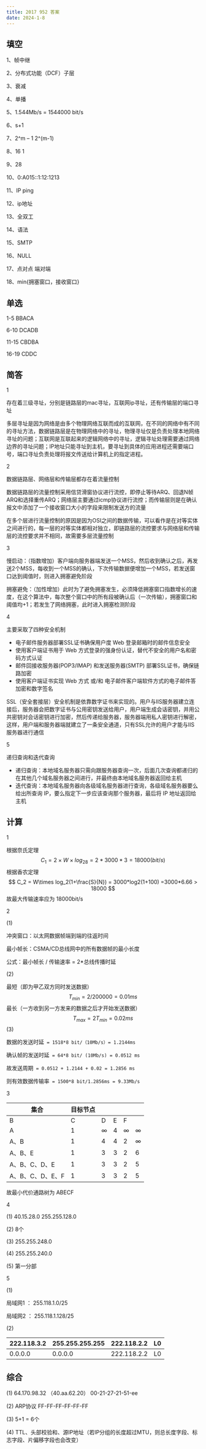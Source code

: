 ```yaml
---
title: 2017 952 答案
date: 2024-1-8
---
```


## 填空

1、帧中继

2、分布式功能（DCF）子层

3、衰减

4、单播

5、1.544Mb/s  = 1544000 bit/s

6、s+1

7、2^m – 1	2^(m-1)

8、16	1

9、28

10、0:A015::1:12:1213

11、IP	ping

12、ip地址

13、全双工

14、语法

15、SMTP

16、NULL

17、点对点	端对端

18、min{拥塞窗口，接收窗口}

## 单选

1-5 BBACA

6-10 DCADB

11-15 CBDBA

16-19 CDDC

## 简答

1

存在着三级寻址，分别是链路层的mac寻址，互联网ip寻址，还有传输层的端口寻址

多层寻址是因为网络是由多个物理网络互联而成的互联网，在不同的网络中有不同的寻址方法，数据链路层是在物理网络中的寻址，物理寻址仅是负责处理本地网络寻址的问题；互联网是互联起来的逻辑网络中的寻址，逻辑寻址处理需要通过网络边界的寻址问题；IP地址只能寻址到主机，要寻址到具体的应用进程还需要端口号，端口寻址负责处理将报文传送给计算机上的指定进程。

2

数据链路层、网络层和传输层都存在着流量控制

数据链路层的流量控制采用信贷滑窗协议进行流控，即停止等待ARQ、回退N帧ARQ和选择重传ARQ；网络层主要通过icmp协议进行流控；而传输层则是在确认报文中添加了一个接收窗口大小的字段来限制发送方的流量

在多个层进行流量控制的原因是因为OSI之间的数据传输，可以看作是在对等实体之间进行的，每一层的对等实体都相对独立，即链路层的流控要求与网络层和传输层的流控要求并不相同，故需要多层流量控制

3

慢启动：（指数增加）客户端向服务器端发送一个MSS，然后收到确认之后，再发送2个MSS，每收到一个MSS的确认，下次传输数据便增加一个MSS，若发送窗口达到阈值时，则进入拥塞避免阶段

拥塞避免：（加性增加）此时为了避免拥塞发生，必须降低拥塞窗口指数增长的速度，在这个算法中，每次整个窗口中的所有段被确认后（一次传输），拥塞窗口和阈值均+1；若发生了网络拥塞，此时进入拥塞检测阶段

4

主要采取了四种安全机制

- 电子邮件服务器部署SSL证书确保用户度 Web 登录邮箱时的邮件信息安全
- 使用客户端证书用于 Web 方式登录的强身份认证，替代不安全的用户名和密码方式认证
- 邮件回接收服务器(POP3/IMAP) 和发送服务器(SMTP) 部署SSL证书，确保链路加密
- 使用客户端证书实现 Web 方式 或/和 电子邮件客户端软件方式的电子邮件答加密和数字签名

SSL（安全套接层）安全机制是依靠数字证书来实现的。用户与IIS服务器建立连接后，服务器会把数字证书与公用密钥发送给用户，用户端生成会话密钥，并用公共密钥对会话密钥进行加密，然后传递给服务器，服务器端用私人密钥进行解密，这样，用户端和服务器端就建立了一条安全通道，只有SSL允许的用户才能与IIS服务器进行通信

5

递归查询和迭代查询

- 递归查询：本地域名服务器只需向跟服务器查询一次，后面几次查询都递归的在其他几个域名服务器之间进行，并最终由本地域名服务器返回给主机
- 迭代查询：本地域名服务器向各级域名服务器进行查询，各级域名服务器要么给出所查询 IP，要么指定下一步应该查询那个服务器，最后将 IP 地址返回给主机

## 计算

1

根据奈氏定理
$$
C_1 = 2\times W\times log_28 = 2*3000*3 = 18000(bit/s)
$$
根据香农定理
$$
C_2 = W\times log_2(1+\frac{S}{N}) = 3000*log2(1+100) =3000*6.66 > 18000
$$
故最大传输速率应为 18000bit/s

2

(1)

冲突窗口：以太网数据帧端到端的往返时间

最小帧长：CSMA/CD总线网中的所有数据帧的最小长度

公式：最小帧长 / 传输速率  = 2*总线传播时延

(2)

最短（即为甲乙双方同时发送数据）
$$
T_{min} = 2/200000 = 0.01ms
$$
最长（一方收到另一方发来的数据之后才开始发送数据）
$$
T_{max} = 2T_{min} = 0.02ms
$$
(3)

数据的发送时延` = 1518*8 bit/（10Mb/s）= 1.2144ms`

确认帧的发送时延` = 64*8 bit/ (10Mb/s) = 0.0512 ms`

故发送周期` = 0.0512 + 1.2144 + 0.02 = 1.2856 ms`

则有效数据传输率` = 1500*8 bit/1.2856ms = 9.33Mb/s`

3

| 集合             | 目标节点 |      |      |      |      |
| ---------------- | -------- | ---- | ---- | ---- | ---- |
| B                | C        | D    | E    | F    |      |
| A                | 1        | ∞    | 4    | ∞    | ∞    |
| A、B             | 1        | 4    | 4    | 2    | ∞    |
| A、B、E          | 1        | 3    | 3    | 2    | 6    |
| A、B、C、D、E    | 1        | 3    | 3    | 2    | 5    |
| A、B、C、D、E、F | 1        | 3    | 3    | 2    | 5    |

  故最小代价通路树为 ABECF

4

(1) 40.15.28.0  255.255.128.0

(2) 8个

(3) 255.255.248.0

(4) 255.255.240.0

(5) 第一分部

5

(1)

局域网1 ： 255.118.1.0/25

局域网2 ： 255.118.1.128/25

(2)

| 222.118.3.2 | 255.255.255.255 | 222.118.2.2 | L0   |
| ----------- | --------------- | ----------- | ---- |
| 0.0.0.0     | 0.0.0.0         | 222.118.2.2 | L0   |

## 综合

(1) 64.170.98.32 （40.aa.62.20）	00-21-27-21-51-ee

(2) ARP协议	FF-FF-FF-FF-FF-FF

(3) 5+1 = 6个

(4) TTL、头部校验和、源IP地址（若IP分组的长度超过MTU，则总长度字段、标志字段、片偏移字段也会改变）
